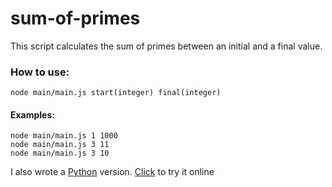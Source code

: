 # sum-of-primes

This script calculates the sum of primes between an initial and a final value.

<h3>How to use:</h3>

```
node main/main.js start(integer) final(integer)
```

<h4>Examples:</h4>

```
node main/main.js 1 1000
node main/main.js 3 11
node main/main.js 3 10
```

I also wrote a <a href="https://onlinegdb.com/jnfY4d1ft">Python</a> version.
<a href="https://onlinegdb.com/jnfY4d1ft">Click</a> to try it online
